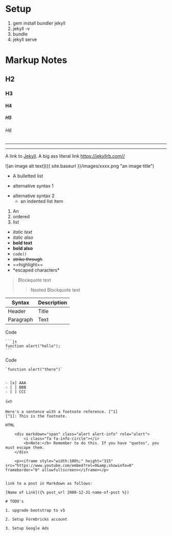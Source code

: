 # Setup

1. gem install bundler jekyll
2. jekyll -v
3. bundle
4. jekyll serve


# Markup Notes

## H2
### H3
#### H4
##### H5
###### H6

----
****

A link to [Jekyll](https://jekyllrb.com/). 
A big ass literal link <https://jekyllrb.com//>

![an image alt text]({{ site.baseurl }}/images/xxxx.png "an image title")

* A bulletted list
- alternative syntax 1
+ alternative syntax 2
  - an indented list item

1. An
2. ordered
3. list

- *italic text*  
- _italic also_
- **bold text**  
- __bold also__
- `code()`
- ~~strike through~~
- ==highlight==
- \*escaped characters\*

> Blockquote text
>> Nested Blockquote text

| Syntax    | Description |
| --------- | ----------- |
| Header    | Title       |
| Paragraph | Text        |


Code

    ```js
    function alert("hello");
    ```

Code

    `function alert("there")` 

~~~text~~~

- [x] AAA
- [ ] BBB
- [ ] CCC

👍🤓

Here's a sentence with a footnote reference. [^1]
[^1]: This is the footnote.

HTML

    <div markdown="span" class="alert alert-info" role="alert">
        <i class="fa fa-info-circle"></i> 
        <b>Note:</b> Remember to do this. If you have "quotes", you must escape them.
    </div>

    <p><iframe style="width:100%;" height="315" src="https://www.youtube.com/embed?rel=0&amp;showinfo=0" frameborder="0" allowfullscreen></iframe></p>


link to a post in Markdown as follows:

[Name of Link]({% post_url 2000-12-31-name-of-post %})

# TODO's

1. upgrade bootstrap to v5

2. Setup Formbricks account

3. Setup Google Ads
